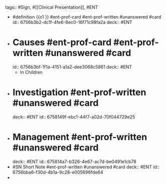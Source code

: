 tags:: #Sign, #[[Clinical Presentation]], #ENT

- #definition {{c1 }} #ent-prof-card #ent-prof-written #unanswered #card
  id:: 6756b3b2-dc1f-4fe6-8ec0-16f71c98fa2a
  deck:: #ENT
- # Causes #ent-prof-card #ent-prof-written #unanswered #card
  id:: 6756b3bf-1f1a-4151-a1a2-dee3068c5861
  deck:: #ENT
	- In Children
- # Investigation #ent-prof-written #unanswered #card
  deck:: #ENT
  id:: 6758149f-ebc1-44f7-a02d-70f044729e25
- # Management #ent-prof-written #unanswered #card
  deck:: #ENT
  id:: 675814a7-b326-4e67-ac7d-be0491e1cb78
- #SN Short Note #ent-prof-written #unanswered #card
  deck:: #ENT
  id:: 6756bba6-f30d-4b1a-9c28-e005696fde64
-